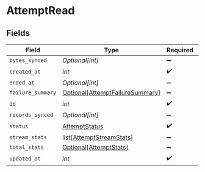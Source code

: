 # AttemptRead


## Fields

| Field                                                                           | Type                                                                            | Required                                                                        | Description                                                                     |
| ------------------------------------------------------------------------------- | ------------------------------------------------------------------------------- | ------------------------------------------------------------------------------- | ------------------------------------------------------------------------------- |
| `bytes_synced`                                                                  | *Optional[int]*                                                                 | :heavy_minus_sign:                                                              | N/A                                                                             |
| `created_at`                                                                    | *int*                                                                           | :heavy_check_mark:                                                              | N/A                                                                             |
| `ended_at`                                                                      | *Optional[int]*                                                                 | :heavy_minus_sign:                                                              | N/A                                                                             |
| `failure_summary`                                                               | [Optional[AttemptFailureSummary]](../../models/shared/attemptfailuresummary.md) | :heavy_minus_sign:                                                              | N/A                                                                             |
| `id`                                                                            | *int*                                                                           | :heavy_check_mark:                                                              | N/A                                                                             |
| `records_synced`                                                                | *Optional[int]*                                                                 | :heavy_minus_sign:                                                              | N/A                                                                             |
| `status`                                                                        | [AttemptStatus](../../models/shared/attemptstatus.md)                           | :heavy_check_mark:                                                              | N/A                                                                             |
| `stream_stats`                                                                  | list[[AttemptStreamStats](../../models/shared/attemptstreamstats.md)]           | :heavy_minus_sign:                                                              | N/A                                                                             |
| `total_stats`                                                                   | [Optional[AttemptStats]](../../models/shared/attemptstats.md)                   | :heavy_minus_sign:                                                              | N/A                                                                             |
| `updated_at`                                                                    | *int*                                                                           | :heavy_check_mark:                                                              | N/A                                                                             |